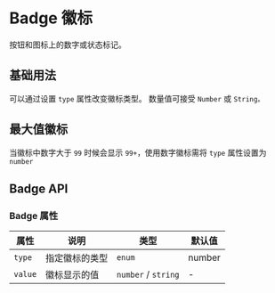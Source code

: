 # Badge 徽标

按钮和图标上的数字或状态标记。

## 基础用法

可以通过设置 `type` 属性改变徽标类型。
数量值可接受 `Number` 或 `String。`

<demo vue="./example/base.vue"></demo>

## 最大值徽标

当徽标中数字大于 `99` 时候会显示 `99+`，使用数字徽标需将 `type` 属性设置为 `number`

<demo vue="./example/number.vue"></demo>

## Badge API

### Badge 属性

| 属性    | 说明           | 类型                                | 默认值 |
| ------- | -------------- | ----------------------------------- | ------ |
| `type`  | 指定徽标的类型 | `enum`<Tool value="number,string"/> | number |
| `value` | 徽标显示的值   | `number` / `string`                 | -      |
